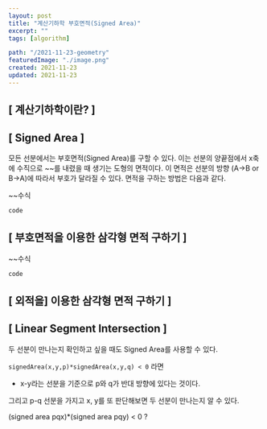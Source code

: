 ```yaml
---
layout: post
title: "계산기하학 부호면적(Signed Area)"
excerpt: ""
tags: [algorithm]

path: "/2021-11-23-geometry"
featuredImage: "./image.png"
created: 2021-11-23
updated: 2021-11-23
---
```


## \[ 계산기하학이란? \]  


## \[ Signed Area \]  
모든 선분에서는 부호면적(Signed Area)를 구할 수 있다. 
이는 선분의 양끝점에서 x축에 수직으로 ~~를 내렸을 때 생기는 도형의 면적이다. 
이 면적은 선분의 방향 (A->B or B->A)에 따라서 부호가 달라질 수 있다.
면적을 구하는 방법은 다음과 같다.   

~~수식
``` cpp
code
```

## \[ 부호면적을 이용한 삼각형 면적 구하기 \]  

~~수식
``` cpp
code
```

## \[ 외적을] 이용한 삼각형 면적 구하기 \]  

## \[ Linear Segment Intersection \]  
두 선분이 만나는지 확인하고 싶을 때도 Signed Area를 사용할 수 있다.  

`signedArea(x,y,p)*signedArea(x,y,q) < 0` 라면
- x-y라는 선분을 기준으로 p와 q가 반대 방향에 있다는 것이다.

그리고 p-q 선분을 가지고 x, y를 또 판단해보면 두 선분이 만나는지 알 수 있다.

(signed area pqx)*(signed area pqy) < 0 ?